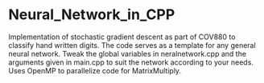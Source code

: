 # Neural_Network_in_CPP
Implementation of stochastic gradient descent as part of COV880 to classify hand written digits. The code serves as a template for any general neural network. Tweak the global variables in neralnetwork.cpp and the arguments given in main.cpp to suit the network according to your needs.
Uses OpenMP to parallelize code for MatrixMultiply.
